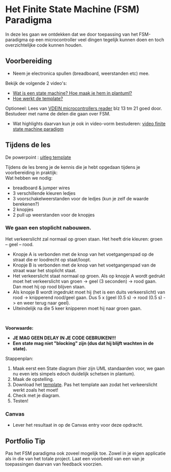 # Het Finite State Machine (FSM) Paradigma

In deze les gaan we ontdekken dat we door toepassing van het FSM-paradigma op een microcontroller veel dingen tegelijk kunnen doen en toch overzichtelijke code kunnen houden.

## Voorbereiding

- Neem je electronica spullen (breadboard, weerstanden etc) mee.   

Bekijk de volgende 2 video's:  
- [Wat is een state machine? Hoe maak je hem in plantuml?](https://www.youtube.com/watch?v=Irhl5QKDWZE)  
- [Hoe werkt de template?](https://youtu.be/vdReDNkeXgk?si=op5lhK5rsLr8W5jn)  

Optioneel: Lees van [VDEIN microcontrollers reader](https://github.com/HU-TI-DEV/TI-S2/blob/main/hardware-interfacing/pdfs/2017-2018-VDEIN-micro-controllers-reader.pdf) blz 13 tm 21 goed door. Bestudeer met name de delen die gaan over FSM.
- Wat highlights daarvan kun je ook in video-vorm bestuderen: [video finite state machine paradigm](https://www.youtube.com/watch?v=xMtzhGA3vIc)

## Tijdens de les

De powerpoint : [uitleg template](./files/uitleg%20template.pptx)


Tijdens de les breng je de kennis die je hebt opgedaan tijdens je voorbereiding in praktijk:<br>
Wat hebben we nodig:
- breadboard & jumper wires <br>
- 3 verschillende kleuren ledjes<br>
- 3 voorschakelweerstanden voor de ledjes (kun je zelf de waarde berekenen?)<br>
- 2 knopjes<br>
- 2 pull up weerstanden voor de knopjes<br>

### We gaan een stoplicht nabouwen. <br>
Het verkeerslicht zal normaal op groen staan. Het heeft drie kleuren: groen – geel – rood. 
- 	Knopje A is verbonden met de knop van het voetgangerspad op de straat die er loodrecht op staat/loopt.
- 	Knopje B is verbonden met de knop van het voetgangerspad van de straat waar het stoplicht staat.
- 	Het verkeerslicht staat normaal op groen. Als op knopje A wordt gedrukt moet het verkeerslicht van groen -> geel (3 seconden) -> rood gaan. Dan moet hij op rood blijven staan.
- 	Als knopje B wordt ingedrukt moet hij (het is een duits verkeerslicht) van rood -> knipperend rood/geel gaan. Dus 5 x (geel (0.5 s) -> rood (0.5 s) -> en weer terug naar geel).
- 	Uiteindelijk na die 5 keer knipperen moet hij naar groen gaan. 
<br>

**Voorwaarde:** 
- **JE MAG GEEN DELAY IN JE CODE GEBRUIKEN!!!**
- **Een state mag niet "blocking" zijn (dus dat hij blijft wachten in de state).**
 
Stappenplan:

1) Maak eerst een State diagram (hier zijn UML standaarden voor, we gaan nu even iets simpels edoch duidelijk schetsen in plantum).
2) Maak de opstelling.
3) Download het [template](./files/traffic_template/traffic_template.ino). Pas het template aan zodat het verkeerslicht werkt zoals het moet!
4) Check met je diagram.
5) Testen!  



### Canvas
- Lever het resultaat in op de Canvas entry voor deze opdracht.   

## Portfolio Tip
Pas het FSM paradigma ook zoveel mogelijk toe. Zowel in je eigen applicatie als in die van het totale project. Laat een voorbeeld van een van je toepassingen daarvan van feedback voorzien.
